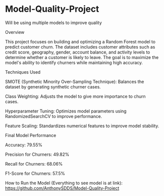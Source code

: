 # Model-Quality-Project
Will be using multiple models to improve quality

Overview

This project focuses on building and optimizing a Random Forest model to predict customer churn. The dataset includes customer attributes such as credit score, geography, gender, account balance, and activity levels to determine whether a customer is likely to leave. The goal is to maximize the model's ability to identify churners while maintaining high accuracy.

Techniques Used

SMOTE (Synthetic Minority Over-Sampling Technique): Balances the dataset by generating synthetic churner cases.

Class Weighting: Adjusts the model to give more importance to churn cases.

Hyperparameter Tuning: Optimizes model parameters using RandomizedSearchCV to improve performance.

Feature Scaling: Standardizes numerical features to improve model stability.

Final Model Performance

Accuracy: 79.55%

Precision for Churners: 49.82%

Recall for Churners: 68.06%

F1-Score for Churners: 57.5%

How to Run the Model (Everything to see model is at link):
https://github.com/AnthonySDDS/Model-Quality-Project